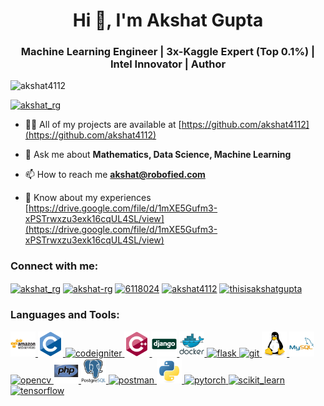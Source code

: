 <h1 align="center">Hi 👋, I'm Akshat Gupta</h1>
<h3 align="center">Machine Learning Engineer | 3x-Kaggle Expert (Top 0.1%) | Intel Innovator | Author</h3>

<p align="left"> <img src="https://komarev.com/ghpvc/?username=akshat4112&label=Profile%20views&color=0e75b6&style=flat" alt="akshat4112" /> </p>

<p align="left"> <a href="https://twitter.com/akshat_rg" target="blank"><img src="https://img.shields.io/twitter/follow/akshat_rg?logo=twitter&style=for-the-badge" alt="akshat_rg" /></a> </p>

- 👨‍💻 All of my projects are available at [https://github.com/akshat4112](https://github.com/akshat4112)

- 💬 Ask me about **Mathematics, Data Science, Machine Learning**

- 📫 How to reach me **akshat@robofied.com**

- 📄 Know about my experiences [https://drive.google.com/file/d/1mXE5Gufm3-xPSTrwxzu3exk16cqUL4SL/view](https://drive.google.com/file/d/1mXE5Gufm3-xPSTrwxzu3exk16cqUL4SL/view)

<h3 align="left">Connect with me:</h3>
<p align="left">
<a href="https://twitter.com/akshat_rg" target="blank"><img align="center" src="https://cdn.jsdelivr.net/npm/simple-icons@2.18.0/icons/twitter.svg" alt="akshat_rg" height="30" width="40" /></a>
<a href="https://linkedin.com/in/akshat-rg" target="blank"><img align="center" src="https://cdn.jsdelivr.net/npm/simple-icons@2.18.0/icons/linkedin.svg" alt="akshat-rg" height="30" width="40" /></a>
<a href="https://stackoverflow.com/users/6118024" target="blank"><img align="center" src="https://cdn.jsdelivr.net/npm/simple-icons@2.18.0/icons/stackoverflow.svg" alt="6118024" height="30" width="40" /></a>
<a href="https://kaggle.com/akshat4112" target="blank"><img align="center" src="https://cdn.jsdelivr.net/npm/simple-icons@2.18.0/icons/kaggle.svg" alt="akshat4112" height="30" width="40" /></a>
<a href="https://instagram.com/thisisakshatgupta" target="blank"><img align="center" src="https://cdn.jsdelivr.net/npm/simple-icons@2.18.0/icons/instagram.svg" alt="thisisakshatgupta" height="30" width="40" /></a>
<!-- <a href="https://www.hackerrank.com/akshat_rg" target="blank"><img align="center" src="https://raw.githubusercontent.com/rahuldkjain/github-profile-readme-generator/neutral-icons/src/images/icons/Social/hackerrank.svg" alt="akshat_rg" height="30" width="40" /></a>
<a href="https://www.leetcode.com/akshat4112" target="blank"><img align="center" src="https://raw.githubusercontent.com/rahuldkjain/github-profile-readme-generator/neutral-icons/src/images/icons/Social/leet-code.svg" alt="akshat4112" height="30" width="40" /></a> -->
</p>

<h3 align="left">Languages and Tools:</h3>
<p align="left"> <a href="https://aws.amazon.com" target="_blank"> <img src="https://raw.githubusercontent.com/devicons/devicon/master/icons/amazonwebservices/amazonwebservices-original-wordmark.svg" alt="aws" width="40" height="40"/> </a> <a href="https://www.cprogramming.com/" target="_blank"> <img src="https://raw.githubusercontent.com/devicons/devicon/master/icons/c/c-original.svg" alt="c" width="40" height="40"/> </a> <a href="https://codeigniter.com" target="_blank"> <img src="https://cdn.worldvectorlogo.com/logos/codeigniter.svg" alt="codeigniter" width="40" height="40"/> </a> <a href="https://www.w3schools.com/cpp/" target="_blank"> <img src="https://raw.githubusercontent.com/devicons/devicon/master/icons/cplusplus/cplusplus-original.svg" alt="cplusplus" width="40" height="40"/> </a> <a href="https://www.djangoproject.com/" target="_blank"> <img src="https://raw.githubusercontent.com/devicons/devicon/master/icons/django/django-original.svg" alt="django" width="40" height="40"/> </a> <a href="https://www.docker.com/" target="_blank"> <img src="https://raw.githubusercontent.com/devicons/devicon/master/icons/docker/docker-original-wordmark.svg" alt="docker" width="40" height="40"/> </a> <a href="https://flask.palletsprojects.com/" target="_blank"> <img src="https://www.vectorlogo.zone/logos/pocoo_flask/pocoo_flask-icon.svg" alt="flask" width="40" height="40"/> </a> <a href="https://git-scm.com/" target="_blank"> <img src="https://www.vectorlogo.zone/logos/git-scm/git-scm-icon.svg" alt="git" width="40" height="40"/> </a> <a href="https://www.linux.org/" target="_blank"> <img src="https://raw.githubusercontent.com/devicons/devicon/master/icons/linux/linux-original.svg" alt="linux" width="40" height="40"/> </a> <a href="https://www.mysql.com/" target="_blank"> <img src="https://raw.githubusercontent.com/devicons/devicon/master/icons/mysql/mysql-original-wordmark.svg" alt="mysql" width="40" height="40"/> </a> <a href="https://opencv.org/" target="_blank"> <img src="https://www.vectorlogo.zone/logos/opencv/opencv-icon.svg" alt="opencv" width="40" height="40"/> </a> <a href="https://www.php.net" target="_blank"> <img src="https://raw.githubusercontent.com/devicons/devicon/master/icons/php/php-original.svg" alt="php" width="40" height="40"/> </a> <a href="https://www.postgresql.org" target="_blank"> <img src="https://raw.githubusercontent.com/devicons/devicon/master/icons/postgresql/postgresql-original-wordmark.svg" alt="postgresql" width="40" height="40"/> </a> <a href="https://postman.com" target="_blank"> <img src="https://www.vectorlogo.zone/logos/getpostman/getpostman-icon.svg" alt="postman" width="40" height="40"/> </a> <a href="https://www.python.org" target="_blank"> <img src="https://raw.githubusercontent.com/devicons/devicon/master/icons/python/python-original.svg" alt="python" width="40" height="40"/> </a> <a href="https://pytorch.org/" target="_blank"> <img src="https://www.vectorlogo.zone/logos/pytorch/pytorch-icon.svg" alt="pytorch" width="40" height="40"/> </a> <a href="https://scikit-learn.org/" target="_blank"> <img src="https://upload.wikimedia.org/wikipedia/commons/0/05/Scikit_learn_logo_small.svg" alt="scikit_learn" width="40" height="40"/> </a> <a href="https://www.tensorflow.org" target="_blank"> <img src="https://www.vectorlogo.zone/logos/tensorflow/tensorflow-icon.svg" alt="tensorflow" width="40" height="40"/> </a> </p>

